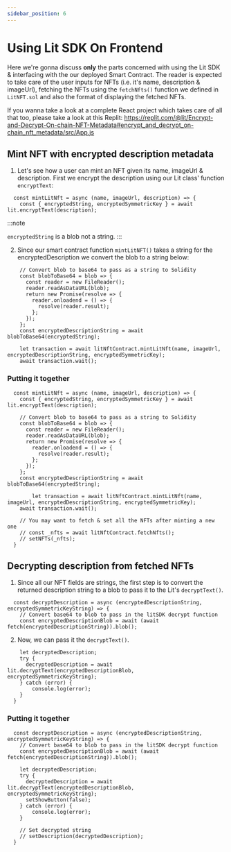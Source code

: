 ```yaml
---
sidebar_position: 6
---
```


# Using Lit SDK On Frontend

Here we're gonna discuss **only** the parts concerned with using the Lit SDK & interfacing with the our deployed Smart Contract. The reader is expected to take care of the user inputs for NFTs (i.e. it's name, description & imageUrl), fetching the NFTs using the `fetchNfts()` function we defined in `LitNFT.sol` and also the format of displaying the fetched NFTs.


If you wanna take a look at a complete React project which takes care of all that too, please take a look at this Replit: https://replit.com/@lit/Encrypt-and-Decrypt-On-chain-NFT-Metadata#encrypt_and_decrypt_on-chain_nft_metadata/src/App.js

## Mint NFT with encrypted description metadata

1. Let's see how a user can mint an NFT given its name, imageUrl & description. First we encrypt the description using our Lit class' function `encryptText`:
```
  const mintLitNft = async (name, imageUrl, description) => {
    const { encryptedString, encryptedSymmetricKey } = await lit.encryptText(description);
```

:::note

`encryptedString` is a blob not a string.
:::

2. Since our smart contract function `mintLitNFT()` takes a string for the encryptedDescription we convert the blob to a string below:
```
    // Convert blob to base64 to pass as a string to Solidity
    const blobToBase64 = blob => {
      const reader = new FileReader();
      reader.readAsDataURL(blob);
      return new Promise(resolve => {
        reader.onloadend = () => {
          resolve(reader.result);
        };
      });
    };
    const encryptedDescriptionString = await blobToBase64(encryptedString);

    let transaction = await litNftContract.mintLitNft(name, imageUrl, encryptedDescriptionString, encryptedSymmetricKey);
    await transaction.wait();
```

### Putting it together

```
  const mintLitNft = async (name, imageUrl, description) => {
    const { encryptedString, encryptedSymmetricKey } = await lit.encryptText(description);

    // Convert blob to base64 to pass as a string to Solidity
    const blobToBase64 = blob => {
      const reader = new FileReader();
      reader.readAsDataURL(blob);
      return new Promise(resolve => {
        reader.onloadend = () => {
          resolve(reader.result);
        };
      });
    };
    const encryptedDescriptionString = await blobToBase64(encryptedString);

		let transaction = await litNftContract.mintLitNft(name, imageUrl, encryptedDescriptionString, encryptedSymmetricKey);
    await transaction.wait();

    // You may want to fetch & set all the NFTs after minting a new one
    // const _nfts = await litNftContract.fetchNfts();
    // setNFTs(_nfts);
  }
```

## Decrypting description from fetched NFTs

1. Since all our NFT fields are strings, the first step is to convert the returned description string to a blob to pass it to the Lit's `decryptText()`.

```
  const decryptDescription = async (encryptedDescriptionString, encryptedSymmetricKeyString) => {
    // Convert base64 to blob to pass in the litSDK decrypt function
    const encryptedDescriptionBlob = await (await fetch(encryptedDescriptionString)).blob();
```

2. Now, we can pass it the `decryptText()`.

```
    let decryptedDescription;
    try {
      decryptedDescription = await lit.decryptText(encryptedDescriptionBlob, encryptedSymmetricKeyString);
    } catch (error) {
        console.log(error);
    }
  }
```

### Putting it together
```
  const decryptDescription = async (encryptedDescriptionString, encryptedSymmetricKeyString) => {
    // Convert base64 to blob to pass in the litSDK decrypt function
    const encryptedDescriptionBlob = await (await fetch(encryptedDescriptionString)).blob();

    let decryptedDescription;
    try {
      decryptedDescription = await lit.decryptText(encryptedDescriptionBlob, encryptedSymmetricKeyString);
      setShowButton(false);
    } catch (error) {
        console.log(error);
    }

    // Set decrypted string
    // setDescription(decryptedDescription);
  }
```